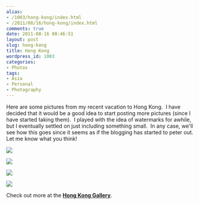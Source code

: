 ```yaml
---
alias:
- /1003/hong-kong/index.html
- /2011/08/16/hong-kong/index.html
comments: true
date: 2011-08-16 00:46:51
layout: post
slug: hong-kong
title: Hong Kong
wordpress_id: 1003
categories:
- Photos
tags:
- Asia
- Personal
- Photography
---
```


Here are some pictures from my recent vacation to Hong Kong.  I have decided that it would be a good idea to start posting more pictures (since I have started taking them).  I played with the idea of watermarks for awhile, but I eventually settled on just including something small.  In any case, we'll see how this goes since it seems as if the blogging has started to peter out.  Let me know what you think!




[![](http://thegalleryis.goingthewongway.com/var/resizes/Travel/Hong-Kong/hk_1.jpg?m=1313122547)](http://thegalleryis.goingthewongway.com/var/albums/Travel/Hong-Kong/hk_1.jpg?m=1313122547)




[![](http://thegalleryis.goingthewongway.com/var/resizes/Travel/Hong-Kong/hk_3.jpg?m=1313122547)](http://thegalleryis.goingthewongway.com/var/albums/Travel/Hong-Kong/hk_3.jpg?m=1313122547)




[![](http://thegalleryis.goingthewongway.com/var/resizes/Travel/Hong-Kong/hk_4.jpg?m=1313124606)](http://thegalleryis.goingthewongway.com/var/albums/Travel/Hong-Kong/hk_4.jpg?m=1313124606)




[![](http://thegalleryis.goingthewongway.com/var/resizes/Travel/Hong-Kong/hk_5.jpg?m=1313122547)](http://thegalleryis.goingthewongway.com/var/albums/Travel/Hong-Kong/hk_5.jpg?m=1313122547)




Check out more at the [**Hong Kong Gallery**](http://www.goingthewongway.com/item?3,thk).


